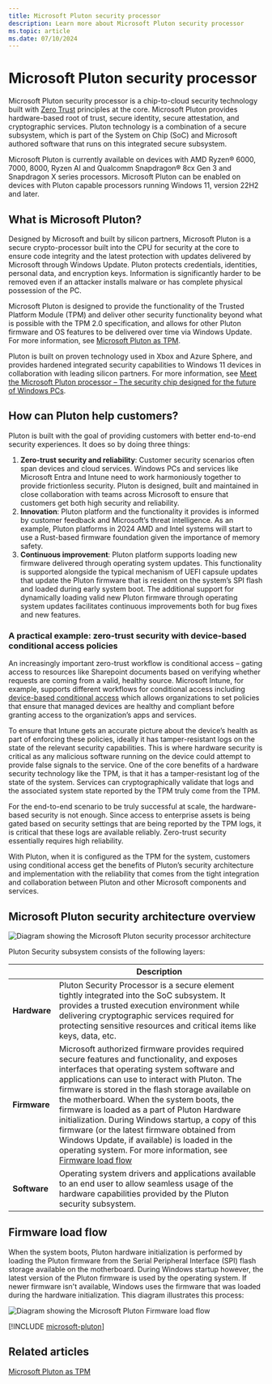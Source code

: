 ```yaml
---
title: Microsoft Pluton security processor
description: Learn more about Microsoft Pluton security processor
ms.topic: article
ms.date: 07/10/2024
---
```


# Microsoft Pluton security processor

Microsoft Pluton security processor is a chip-to-cloud security technology built with [Zero Trust](/security/zero-trust/zero-trust-overview) principles at the core. Microsoft Pluton provides hardware-based root of trust, secure identity, secure attestation, and cryptographic services. Pluton technology is a combination of a secure subsystem, which is part of the System on Chip (SoC) and Microsoft authored software that runs on this integrated secure subsystem.

Microsoft Pluton is currently available on devices with AMD Ryzen&reg; 6000, 7000, 8000, Ryzen AI and Qualcomm Snapdragon&reg; 8cx Gen 3 and Snapdragon X series processors. Microsoft Pluton can be enabled on devices with Pluton capable processors running Windows 11, version 22H2 and later.

## What is Microsoft Pluton?

Designed by Microsoft and built by silicon partners, Microsoft Pluton is a secure crypto-processor built into the CPU for security at the core to ensure code integrity and the latest protection with updates delivered by Microsoft through Windows Update. Pluton protects credentials, identities, personal data, and encryption keys. Information is significantly harder to be removed even if an attacker installs malware or has complete physical possession of the PC.

Microsoft Pluton is designed to provide the functionality of the Trusted Platform Module (TPM) and deliver other security functionality beyond what is possible with the TPM 2.0 specification, and allows for other Pluton firmware and OS features to be delivered over time via Windows Update. For more information, see [Microsoft Pluton as TPM](pluton-as-tpm.md).

Pluton is built on proven technology used in Xbox and Azure Sphere, and provides hardened integrated security capabilities to Windows 11 devices in collaboration with leading silicon partners. For more information, see [Meet the Microsoft Pluton processor – The security chip designed for the future of Windows PCs](https://www.microsoft.com/security/blog/2020/11/17/meet-the-microsoft-pluton-processor-the-security-chip-designed-for-the-future-of-windows-pcs/).

## How can Pluton help customers?

Pluton is built with the goal of providing customers with better end-to-end security experiences. It does so by doing three things:

1. **Zero-trust security and reliability**: Customer security scenarios often span devices and cloud services. Windows PCs and services like Microsoft Entra and Intune need to work harmoniously together to provide frictionless security. Pluton is designed, built and maintained in close collaboration with teams across Microsoft to ensure that customers get both high security and reliability.
1. **Innovation**: Pluton platform and the functionality it provides is informed by customer feedback and Microsoft’s threat intelligence. As an example, Pluton platforms in 2024 AMD and Intel systems will start to use a Rust-based firmware foundation given the importance of memory safety.
1. **Continuous improvement**: Pluton platform supports loading new firmware delivered through operating system updates. This functionality is supported alongside the typical mechanism of UEFI capsule updates that update the Pluton firmware that is resident on the system’s SPI flash and loaded during early system boot. The additional support for dynamically loading valid new Pluton firmware through operating system updates facilitates continuous improvements both for bug fixes and new features.
   
### A practical example: zero-trust security with device-based conditional access policies

An increasingly important zero-trust workflow is conditional access – gating access to resources like Sharepoint documents based on verifying whether requests are coming from a valid, healthy source. Microsoft Intune, for example, supports different workflows for conditional access including [device-based conditional access](/mem/intune/protect/create-conditional-access-intune) which allows organizations to set policies that ensure that managed devices are healthy and compliant before granting access to the organization’s apps and services. 

To ensure that Intune gets an accurate picture about the device’s health as part of enforcing these policies, ideally it has tamper-resistant logs on the state of the relevant security capabilities. This is where hardware security is critical as any malicious software running on the device could attempt to provide false signals to the service. One of the core benefits of a hardware security technology like the TPM, is that it has a tamper-resistant log of the state of the system. Services can cryptographically validate that logs and the associated system state reported by the TPM truly come from the TPM. 

For the end-to-end scenario to be truly successful at scale, the hardware-based security is not enough. Since access to enterprise assets is being gated based on security settings that are being reported by the TPM logs, it is critical that these logs are available reliably. Zero-trust security essentially requires high reliability. 

With Pluton, when it is configured as the TPM for the system, customers using conditional access get the benefits of Pluton’s security architecture and implementation with the reliability that comes from the tight integration and collaboration between Pluton and other Microsoft components and services.


## Microsoft Pluton security architecture overview

![Diagram showing the Microsoft Pluton security processor architecture](../images/pluton/pluton-security-architecture.png)

Pluton Security subsystem consists of the following layers:

| | Description |
|--|--|
| **Hardware** | Pluton Security Processor is a secure element tightly integrated into the SoC subsystem. It provides a trusted execution environment while delivering cryptographic services required for protecting sensitive resources and critical items like keys, data, etc. |
| **Firmware** | Microsoft authorized firmware provides required secure features and functionality, and exposes interfaces that operating system software and applications can use to interact with Pluton. The firmware is stored in the flash storage available on the motherboard. When the system boots, the firmware is loaded as a part of Pluton Hardware initialization. During Windows startup, a copy of this firmware (or the latest firmware obtained from Windows Update, if available) is loaded in the operating system. For more information, see [Firmware load flow](#firmware-load-flow) |
| **Software** | Operating system drivers and applications available to an end user to allow seamless usage of the hardware capabilities provided by the Pluton security subsystem. |

## Firmware load flow

When the system boots, Pluton hardware initialization is performed by loading the Pluton firmware from the Serial Peripheral Interface (SPI) flash storage available on the motherboard. During Windows startup however, the latest version of the Pluton firmware is used by the operating system. If newer firmware isn't available, Windows uses the firmware that was loaded during the hardware initialization. This diagram illustrates this process:

![Diagram showing the Microsoft Pluton Firmware load flow](../images/pluton/pluton-firmware-load.png)

[!INCLUDE [microsoft-pluton](../../../../includes/licensing/microsoft-pluton.md)]

## Related articles

[Microsoft Pluton as TPM](pluton-as-tpm.md)

